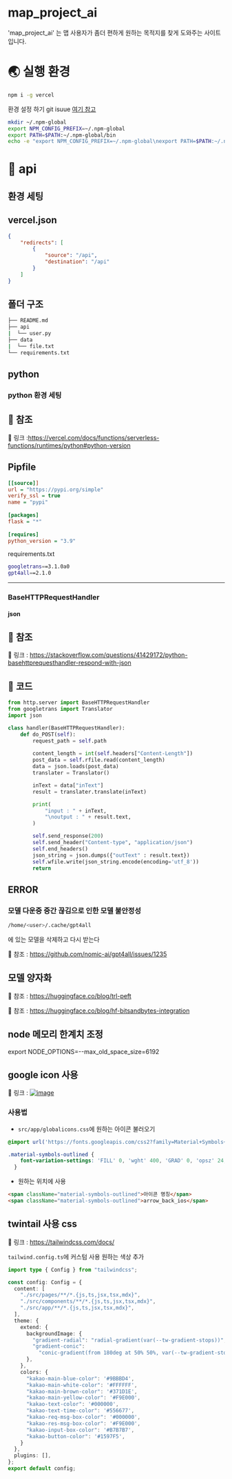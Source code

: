 # map_project_ai
'map_project_ai' 는 맵 사용자가 좀더 편하게 원하는 목적지를 찾게 도와주는 사이트입니다.


# 🌏 실행 환경

```bash
npm i -g vercel
```

환경 설정 하기
git isuue [여기 참고](https://github.com/vercel/vercel/discussions/5019)
```bash
mkdir ~/.npm-global
export NPM_CONFIG_PREFIX=~/.npm-global
export PATH=$PATH:~/.npm-global/bin
echo -e "export NPM_CONFIG_PREFIX=~/.npm-global\nexport PATH=$PATH:~/.npm-global/bin" >> ~/.bashrc
```

# 📡 api
## 환경 세팅

vercel.json
---
```json
{
    "redirects": [
        {
            "source": "/api",
            "destination": "/api"
        }
    ]
}
```

폴더 구조
---
```bash
├── README.md
├── api
|  └── user.py
├── data
|  └── file.txt
└── requirements.txt
```

## python
### python 환경 세팅

🚀 참조
---
🔗 링크 :https://vercel.com/docs/functions/serverless-functions/runtimes/python#python-version

Pipfile
 ---
```Ini
[[source]]
url = "https://pypi.org/simple"
verify_ssl = true
name = "pypi"
 
[packages]
flask = "*"
 
[requires]
python_version = "3.9"
```

requirements.txt
```bash
googletrans==3.1.0a0
gpt4all==2.1.0
```
---

### BaseHTTPRequestHandler

#### json

🚀 참조
---
🔗 링크 : https://stackoverflow.com/questions/41429172/python-basehttprequesthandler-respond-with-json

🍝 코드
---

```python
from http.server import BaseHTTPRequestHandler
from googletrans import Translator
import json

class handler(BaseHTTPRequestHandler):
    def do_POST(self):
        request_path = self.path
        
        content_length = int(self.headers["Content-Length"])
        post_data = self.rfile.read(content_length)
        data = json.loads(post_data)
        translater = Translator()

        inText = data["inText"]
        result = translater.translate(inText)

        print(
            "input : " + inText,
            "\noutput : " + result.text,
        )

        self.send_response(200)
        self.send_header("Content-type", "application/json")
        self.end_headers()
        json_string = json.dumps({"outText" : result.text})
        self.wfile.write(json_string.encode(encoding='utf_8'))
        return
```


## ERROR
### 모델 다운중 중간 끊김으로 인한 모델 불안정성
```bash
/home/<user>/.cache/gpt4all
```
에 있는 모델을 삭제하고 다시 받는다 

🔗 참조 : https://github.com/nomic-ai/gpt4all/issues/1235


## 모델 양자화

🔗 참조 : https://huggingface.co/blog/trl-peft

🔗 참조 : https://huggingface.co/blog/hf-bitsandbytes-integration


## node 메모리 한계치 조정
export NODE_OPTIONS=--max_old_space_size=6192


## google icon 사용

🔗 링크 : [![image](https://www.gstatic.com/images/icons/material/apps/fonts/1x/material-symbols/material_symbols.jpg)](https://fonts.google.com/icons)


### 사용법 

- ```src/app/globalicons.css```에 원하는 아이콘 불러오기

```css
@import url('https://fonts.googleapis.com/css2?family=Material+Symbols+Outlined:opsz,wght,FILL,GRAD@20..48,100..700,0..1,-50..200');

.material-symbols-outlined {
    font-variation-settings: 'FILL' 0, 'wght' 400, 'GRAD' 0, 'opsz' 24;
  }
```

- 원하는 위치에 사용 

```html
<span className="material-symbols-outlined">아이콘 명칭</span>
<span className="material-symbols-outlined">arrow_back_ios</span>
```

## twintail 사용 css

🔗 링크 : https://tailwindcss.com/docs/


```tailwind.config.ts```에 커스텀 사용
원하는 색상 추가
```ts
import type { Config } from "tailwindcss";

const config: Config = {
  content: [
    "./src/pages/**/*.{js,ts,jsx,tsx,mdx}",
    "./src/components/**/*.{js,ts,jsx,tsx,mdx}",
    "./src/app/**/*.{js,ts,jsx,tsx,mdx}",
  ],
  theme: {
    extend: {
      backgroundImage: {
        "gradient-radial": "radial-gradient(var(--tw-gradient-stops))",
        "gradient-conic":
          "conic-gradient(from 180deg at 50% 50%, var(--tw-gradient-stops))",
      },
    },
    colors: {
      "kakao-main-blue-color": '#9BBBD4',
      "kakao-main-white-color": '#FFFFFF',
      "kakao-main-brown-color": '#371D1E',
      "kakao-main-yellow-color": '#F9E000',
      "kakao-text-color": '#000000',
      "kakao-text-time-color": '#556677',
      "kakao-req-msg-box-color": '#000000',
      "kakao-res-msg-box-color": '#F9E000',
      "kakao-input-box-color": '#B7B7B7',
      "kakao-button-color": '#1597F5',
    }
  },
  plugins: [],
};
export default config;
```